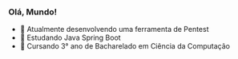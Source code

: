 ### Olá, Mundo!

- 🔭 Atualmente desenvolvendo uma ferramenta de Pentest
- 🌱 Estudando Java Spring Boot
- 📖 Cursando 3° ano de Bacharelado em Ciência da Computação

